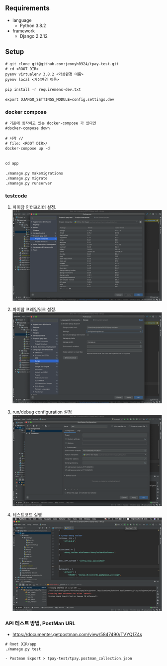## Requirements
- language
	- Python 3.8.2
- framework
	- Django 2.2.12
	
	
## Setup

```shell script
# git clone git@github.com:jeonyh0924/tpay-test.git
# cd <ROOT DIR>
pyenv virtualenv 3.8.2 <가상환경 이름>
pyenv local <가상환경 이름>

pip install -r requiremens-dev.txt

export DJANGO_SETTINGS_MODULE=config.settings.dev

```

### docker compose 

```shell script
# 기존에 동작하고 있는 docker-compose 가 있다면
#docker-compose down

# 시작 //
# file: <ROOT DIR>/
docker-compose up -d


cd app

./manage.py makemigrations
./manage.py migrate
./manage.py runserver
```

### testcode
1. 파이참 인터프리터 설정.
![pycharm settings 1](./readmeImages/pycharm_settings_1.png)

2. 파이참 프레임워크 설정.
![pycharm settings 1](./readmeImages/pycharm_settings_2.png)

3. run/debug configuration 설정
![pycharm settings 1](./readmeImages/pycharm_testcode.png)

4. 테스트코드 실행
![pycharm settings 1](./readmeImages/pycharm_testcode2.png)

### API 테스트 방법, PostMan URL

- https://documenter.getpostman.com/view/5847490/TVYQ1Z4s

```shell
# Root DIR/app
./manage.py test
```
```
- Postman Export > tpay-test/tpay.postman_collection.json
